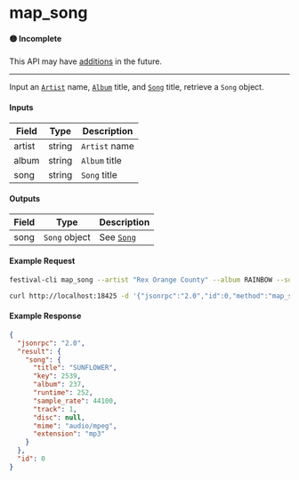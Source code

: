 # map_song

#### 🟡 Incomplete
This API may have [additions](../../api-stability/marker.md) in the future.

---

Input an [`Artist`](../../common-objects/artist.md) name, [`Album`](../../common-objects/album.md) title, and [`Song`](../../common-objects/song.md) title, retrieve a `Song` object.

#### Inputs

| Field  | Type   | Description |
|--------|--------|-------------|
| artist | string | `Artist` name
| album  | string | `Album` title
| song   | string | `Song` title

#### Outputs

| Field | Type          | Description |
|-------|---------------|-------------|
| song  | `Song` object | See [`Song`](../../common-objects/song.md)

#### Example Request
```bash
festival-cli map_song --artist "Rex Orange County" --album RAINBOW --song SUNFLOWER
```
```bash
curl http://localhost:18425 -d '{"jsonrpc":"2.0","id":0,"method":"map_song","params":{"artist":"Rex Orange County","album":"RAINBOW","song":"SUNFLOWER"}}'
```

#### Example Response
```json
{
  "jsonrpc": "2.0",
  "result": {
    "song": {
      "title": "SUNFLOWER",
      "key": 2539,
      "album": 237,
      "runtime": 252,
      "sample_rate": 44100,
      "track": 1,
      "disc": null,
      "mime": "audio/mpeg",
      "extension": "mp3"
    }
  },
  "id": 0
}
```

